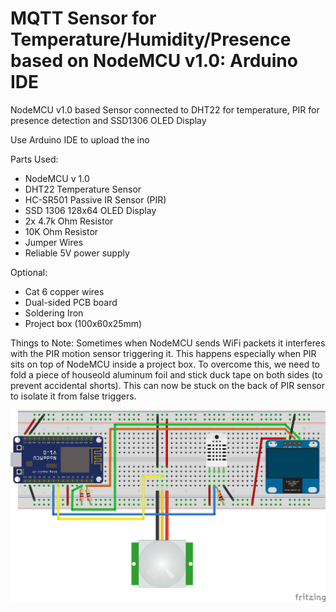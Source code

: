 # MQTT Sensor for Temperature/Humidity/Presence based on NodeMCU v1.0: Arduino IDE
NodeMCU v1.0 based Sensor connected to DHT22 for temperature, PIR for presence detection and SSD1306 OLED Display

Use Arduino IDE to upload the ino

Parts Used:
- NodeMCU v 1.0
- DHT22 Temperature Sensor
- HC-SR501 Passive IR Sensor (PIR)
- SSD 1306 128x64 OLED Display
- 2x 4.7k Ohm Resistor
- 10K Ohm Resistor
- Jumper Wires
- Reliable 5V power supply

Optional:
- Cat 6 copper wires
- Dual-sided PCB board
- Soldering Iron
- Project box (100x60x25mm)

Things to Note: Sometimes when NodeMCU sends WiFi packets it interferes with the PIR motion sensor triggering it. This happens especially when PIR sits on top of NodeMCU inside a project box. To overcome this, we need to fold a piece of houseold aluminum foil and stick duck tape on both sides (to prevent accidental shorts). This can now be stuck on the back of PIR sensor to isolate it from false triggers.

![](https://github.com/debsahu/mqtt_dht22_pir_ssd1306/raw/master/Sensor.png)
